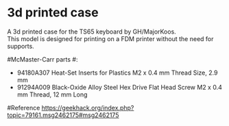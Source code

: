 # 3d printed case

A 3d printed case for the TS65 keyboard by GH/MajorKoos.  
This model is designed for printing on a FDM printer without the need for supports.

#McMaster-Carr parts #:
- 94180A307    Heat-Set Inserts for Plastics M2 x 0.4 mm Thread Size, 2.9 mm 
- 91294A009    Black-Oxide Alloy Steel Hex Drive Flat Head Screw M2 x 0.4 mm Thread, 12 mm Long

#Reference
https://geekhack.org/index.php?topic=79161.msg2462175#msg2462175

